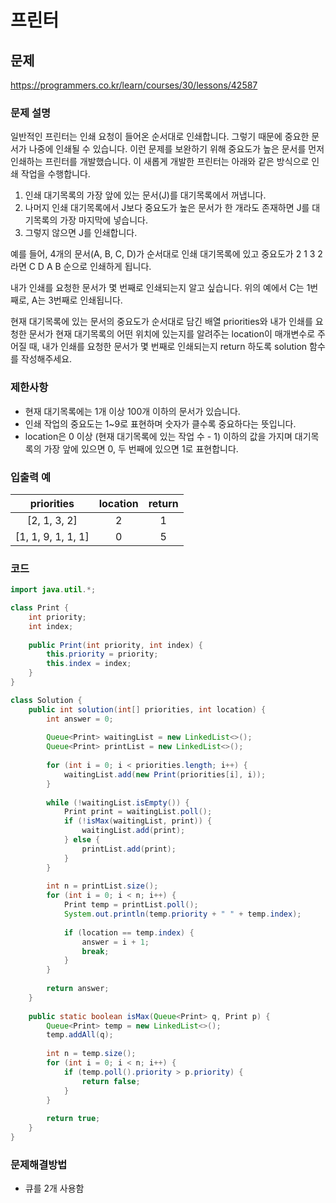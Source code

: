 # 프린터

## 문제

https://programmers.co.kr/learn/courses/30/lessons/42587

### 문제 설명

일반적인 프린터는 인쇄 요청이 들어온 순서대로 인쇄합니다. 그렇기 때문에 중요한 문서가 나중에 인쇄될 수 있습니다. 이런 문제를 보완하기 위해 중요도가 높은 문서를 먼저 인쇄하는 프린터를 개발했습니다. 이 새롭게 개발한 프린터는 아래와 같은 방식으로 인쇄 작업을 수행합니다.

1. 인쇄 대기목록의 가장 앞에 있는 문서(J)를 대기목록에서 꺼냅니다.
2. 나머지 인쇄 대기목록에서 J보다 중요도가 높은 문서가 한 개라도 존재하면 J를 대기목록의 가장 마지막에 넣습니다.
3. 그렇지 않으면 J를 인쇄합니다.

예를 들어, 4개의 문서(A, B, C, D)가 순서대로 인쇄 대기목록에 있고 중요도가 2 1 3 2 라면 C D A B 순으로 인쇄하게 됩니다.

내가 인쇄를 요청한 문서가 몇 번째로 인쇄되는지 알고 싶습니다. 위의 예에서 C는 1번째로, A는 3번째로 인쇄됩니다.

현재 대기목록에 있는 문서의 중요도가 순서대로 담긴 배열 priorities와 내가 인쇄를 요청한 문서가 현재 대기목록의 어떤 위치에 있는지를 알려주는 location이 매개변수로 주어질 때, 내가 인쇄를 요청한 문서가 몇 번째로 인쇄되는지 return 하도록 solution 함수를 작성해주세요.

### 제한사항

* 현재 대기목록에는 1개 이상 100개 이하의 문서가 있습니다.
* 인쇄 작업의 중요도는 1~9로 표현하며 숫자가 클수록 중요하다는 뜻입니다.
* location은 0 이상 (현재 대기목록에 있는 작업 수 - 1) 이하의 값을 가지며 대기목록의 가장 앞에 있으면 0, 두 번째에 있으면 1로 표현합니다.

### 입출력 예

| priorities	| location	| return |
|:-----------:|:---------:|:------:|
| [2, 1, 3, 2]|    	2     |  	1    |
| [1, 1, 9, 1, 1, 1] |	0	 | 5 |

### 코드

``` java
import java.util.*;

class Print {
	int priority;
	int index;
	
	public Print(int priority, int index) {
		this.priority = priority;
		this.index = index;
	}
}

class Solution {
    public int solution(int[] priorities, int location) {
        int answer = 0;
		
		Queue<Print> waitingList = new LinkedList<>();
		Queue<Print> printList = new LinkedList<>();
		
		for (int i = 0; i < priorities.length; i++) {
			waitingList.add(new Print(priorities[i], i));
		}
		
		while (!waitingList.isEmpty()) {
			Print print = waitingList.poll();
			if (!isMax(waitingList, print)) {
				waitingList.add(print);
			} else {
				printList.add(print);
			}
		}
		
		int n = printList.size();
		for (int i = 0; i < n; i++) {
			Print temp = printList.poll();
			System.out.println(temp.priority + " " + temp.index);
			
			if (location == temp.index) {
				answer = i + 1;
                break;
			}
		}
		
		return answer;
    }
    
    public static boolean isMax(Queue<Print> q, Print p) {
		Queue<Print> temp = new LinkedList<>();
		temp.addAll(q);
		
		int n = temp.size();
		for (int i = 0; i < n; i++) {
			if (temp.poll().priority > p.priority) {
				return false;
			}
		}
		
		return true;
	}
}
```

### 문제해결방법

* 큐를 2개 사용함
		
